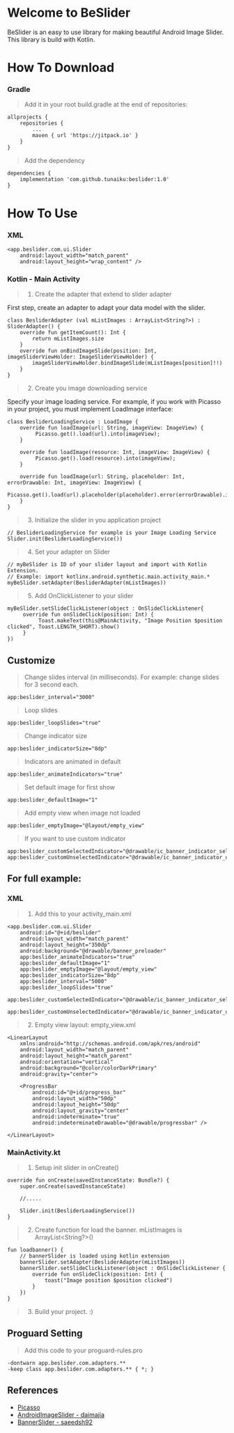 # Welcome to BeSlider

BeSlider is an easy to use library for making beautiful Android Image Slider. This library is build with Kotlin.


# How To Download

### Gradle
> Add it in your root build.gradle at the end of repositories:

    allprojects {  
	    repositories {  
	        ...
	        maven { url 'https://jitpack.io' }
	    }  
	}
 
> Add the dependency

    dependencies {
		implementation 'com.github.tunaiku:beslider:1.0'
	}

# How To Use
### XML

> 
    <app.beslider.com.ui.Slider
        android:layout_width="match_parent"  
        android:layout_height="wrap_content" />

### Kotlin - Main Activity

> 1. Create the adapter that extend to slider adapter

First step, create an adapter to adapt your data model with the slider.

    class BesliderAdapter (val mListImages : ArrayList<String?>) : SliderAdapter() {  
        override fun getItemCount(): Int {  
            return mListImages.size  
        }  
        override fun onBindImageSlide(position: Int, imageSliderViewHolder: ImageSliderViewHolder) {
            imageSliderViewHolder.bindImageSlide(mListImages[position]!!) 
        }  
    }

> 2. Create you image downloading service

Specify your image loading service. For example, if you work with Picasso in your project, you must implement LoadImage interface:

    class BesliderLoadingService : LoadImage {  
        override fun loadImage(url: String, imageView: ImageView) {  
             Picasso.get().load(url).into(imageView);  
        }  
        
        override fun loadImage(resource: Int, imageView: ImageView) { 
             Picasso.get().load(resource).into(imageView);  
        }  
        
        override fun loadImage(url: String, placeholder: Int, errorDrawable: Int, imageView: ImageView) { 
             Picasso.get().load(url).placeholder(placeholder).error(errorDrawable).into(imageView);  
        }  
    }

> 3. Initialize the slider in you application project

    // BesliderLoadingService for example is your Image Loading Service
    Slider.init(BesliderLoadingService())

> 4. Set your adapter on Slider

    // myBeSlider is ID of your slider layout and import with Kotlin Extension.
    // Example: import kotlinx.android.synthetic.main.activity_main.*
    myBeSlider.setAdapter(BesliderAdapter(mListImages))

> 5. Add OnClickListener to your slider

    myBeSlider.setSlideClickListener(object : OnSlideClickListener{ 
         override fun onSlideClick(position: Int) {  
              Toast.makeText(this@MainActivity, "Image Position $position clicked", Toast.LENGTH_SHORT).show()  
         }  
    })

## Customize

> Change slides interval (in milliseconds). For example: change slides for 3 second each. 

    app:beslider_interval="3000"


> Loop slides

    app:beslider_loopSlides="true"

> Change indicator size

    app:beslider_indicatorSize="8dp"

> Indicators are animated in default

    app:beslider_animateIndicators="true"

> Set default image for first show

    app:beslider_defaultImage="1"

> Add empty view when image not loaded

    app:beslider_emptyImage="@layout/empty_view"

> If you want to use custom indicator

    app:beslider_customSelectedIndicator="@drawable/ic_banner_indicator_selected"  
    app:beslider_customUnselectedIndicator="@drawable/ic_banner_indicator_unselected"

## For full example:
### XML
> 1. Add this to your activity_main.xml

    <app.beslider.com.ui.Slider  
	    android:id="@+id/beslider"  
	    android:layout_width="match_parent"  
	    android:layout_height="350dp"  
	    android:background="@drawable/banner_preloader"  
	    app:beslider_animateIndicators="true"  
	    app:beslider_defaultImage="1"  
	    app:beslider_emptyImage="@layout/empty_view"  
	    app:beslider_indicatorSize="8dp"  
	    app:beslider_interval="5000"  
	    app:beslider_loopSlides="true"  
	    app:beslider_customSelectedIndicator="@drawable/ic_banner_indicator_selected"  
	    app:beslider_customUnselectedIndicator="@drawable/ic_banner_indicator_unselected"/>

> 2. Empty view layout: empty_view.xml

    <LinearLayout 
	    xmlns:android="http://schemas.android.com/apk/res/android"  
	    android:layout_width="match_parent"
	    android:layout_height="match_parent"  
	    android:orientation="vertical"  
	    android:background="@color/colorDarkPrimary"  
	    android:gravity="center">  
  
	    <ProgressBar  
		    android:id="@+id/progress_bar"  
		    android:layout_width="50dp"  
		    android:layout_height="50dp"  
		    android:layout_gravity="center"  
		    android:indeterminate="true"  
		    android:indeterminateDrawable="@drawable/progressbar" />
		
	</LinearLayout>


### MainActivity.kt

> 1. Setup init slider in onCreate()

    override fun onCreate(savedInstanceState: Bundle?) {  
	    super.onCreate(savedInstanceState)  
	    
	    //.....
	    
	    Slider.init(BesliderLoadingService())
	}

> 2. Create function for load the banner. mListImages is ArrayList<String?>()

    fun loadbanner() {
	    // bannerSlider is loaded using kotlin extension
	    bannerSlider.setAdapter(BesliderAdapter(mListImages))
	    bannerSlider.setSlideClickListener(object : OnSlideClickListener {
		    override fun onSlideClick(position: Int) {
			    toast("Image position $position clicked")
		    }
	    })
    }

> 3. Build your project. :)


## Proguard Setting

> Add this code to your proguard-rules.pro

    -dontwarn app.beslider.com.adapters.**  
    -keep class app.beslider.com.adapters.** { *; }

## References

 - [Picasso](http://square.github.io/picasso/)
 - [AndroidImageSlider - daimajia](https://github.com/daimajia/AndroidImageSlider)
 - [BannerSlider - saeedsh92](https://github.com/saeedsh92/Banner-Slider)
